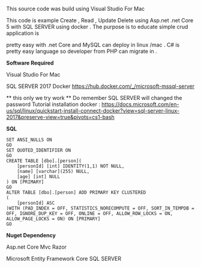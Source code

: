 This source code was build using Visual Studio For Mac

This code is example Create , Read , Update Delete using Asp.net .net Core 5 with SQL SERVER using docker . The purpose is to educate simple crud application is 

pretty easy with .net Core and MySQL can deploy in linux /mac . C# is pretty easy language so developer from PHP can migrate in .

**Software Required**

Visual Studio For Mac

SQL SERVER 2017 Docker https://hub.docker.com/_/microsoft-mssql-server

** this only we try work 
** Do remember SQL SERVER will changed the password 
Tutorial installation docker : https://docs.microsoft.com/en-us/sql/linux/quickstart-install-connect-docker?view=sql-server-linux-2017&preserve-view=true&pivots=cs1-bash

**SQL**
```
SET ANSI_NULLS ON
GO
SET QUOTED_IDENTIFIER ON
GO
CREATE TABLE [dbo].[person](
	[personId] [int] IDENTITY(1,1) NOT NULL,
	[name] [varchar](255) NULL,
	[age] [int] NULL
) ON [PRIMARY]
GO
ALTER TABLE [dbo].[person] ADD PRIMARY KEY CLUSTERED 
(
	[personId] ASC
)WITH (PAD_INDEX = OFF, STATISTICS_NORECOMPUTE = OFF, SORT_IN_TEMPDB = OFF, IGNORE_DUP_KEY = OFF, ONLINE = OFF, ALLOW_ROW_LOCKS = ON, ALLOW_PAGE_LOCKS = ON) ON [PRIMARY]
GO
```



**Nuget Dependency**

Asp.net Core Mvc Razor

Microsoft Entity Framework Core SQL SERVER

